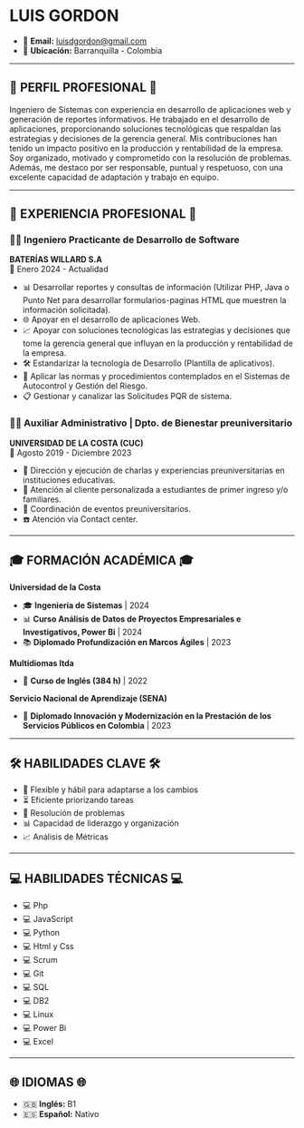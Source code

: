 # LUIS GORDON



<!-- - 📞 **Teléfono:** +57 3005989651    -->
- 📧 **Email:** [luisdgordon@gmail.com](mailto:luisdgordon@gmail.com)   
- 📍 **Ubicación:** Barranquilla - Colombia

---

## **🌟 PERFIL PROFESIONAL 🌟**

Ingeniero de Sistemas con experiencia en desarrollo de aplicaciones web y generación de reportes informativos. He trabajado en el desarrollo de aplicaciones, proporcionando soluciones tecnológicas que respaldan las estrategias y decisiones de la gerencia general. Mis contribuciones han tenido un impacto positivo en la producción y rentabilidad de la empresa. Soy organizado, motivado y comprometido con la resolución de problemas. Además, me destaco por ser responsable, puntual y respetuoso, con una excelente capacidad de adaptación y trabajo en equipo.

---

## **💼 EXPERIENCIA PROFESIONAL 💼**

### **👨‍💻 Ingeniero Practicante de Desarrollo de Software**
**BATERÍAS WILLARD S.A**   
📅 Enero 2024 - Actualidad

- 📊 Desarrollar reportes y consultas de información (Utilizar PHP, Java o Punto Net para desarrollar formularios-paginas HTML que muestren la información solicitada).
- 🌐 Apoyar en el desarrollo de aplicaciones Web.
- 📈 Apoyar con soluciones tecnológicas las estrategias y decisiones que tome la gerencia general que influyan en la producción y rentabilidad de la empresa.
- 🛠️ Estandarizar la tecnología de Desarrollo (Plantilla de aplicativos).
- 📝 Aplicar las normas y procedimientos contemplados en el Sistemas de Autocontrol y Gestión del Riesgo.
- 📋 Gestionar y canalizar las Solicitudes PQR de sistema.

### **👨‍🏫 Auxiliar Administrativo | Dpto. de Bienestar preuniversitario**
**UNIVERSIDAD DE LA COSTA (CUC)**   
📅 Agosto 2019 - Diciembre 2023

- 🎤 Dirección y ejecución de charlas y experiencias preuniversitarias en instituciones educativas.
- 👥 Atención al cliente personalizada a estudiantes de primer ingreso y/o familiares.
- 📅 Coordinación de eventos preuniversitarios.
- ☎️ Atención vía Contact center.

---

## **🎓 FORMACIÓN ACADÉMICA 🎓**

**Universidad de la Costa**

- 🎓 **Ingeniería de Sistemas** | 2024
- 📊 **Curso Análisis de Datos de Proyectos Empresariales e Investigativos, Power Bi** | 2024
- 📚 **Diplomado Profundización en Marcos Ágiles** | 2023

**Multidiomas ltda**

- 🏫 **Curso de Inglés (384 h)** | 2022

**Servicio Nacional de Aprendizaje (SENA)**

- 📜 **Diplomado Innovación y Modernización en la Prestación de los Servicios Públicos en Colombia** | 2023

---

## **🛠️ HABILIDADES CLAVE 🛠️**

- 🔄 Flexible y hábil para adaptarse a los cambios
- ⏳ Eficiente priorizando tareas
- 🧩 Resolución de problemas
- 📊 Capacidad de liderazgo y organización
- 📈 Análisis de Métricas

---

## **💻 HABILIDADES TÉCNICAS 💻**

- 💻 Php
- 💻 JavaScript
- 💻 Python
- 💻 Html y Css
- 💻 Scrum
- 💻 Git
- 💻 SQL
- 💻 DB2
- 💻 Linux
- 💻 Power Bi
- 💻 Excel

---

## **🌐 IDIOMAS 🌐**

- 🇬🇧 **Inglés:** B1
- 🇪🇸 **Español:** Nativo
